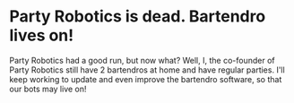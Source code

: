 # Party Robotics is dead. Bartendro lives on!

Party Robotics had a good run, but now what? Well, I, the co-founder of Party Robotics
still have 2 bartendros at home and have regular parties. I'll keep working to
update and even improve the bartendro software, so that our bots may live on!


